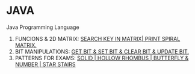 # JAVA
Java Programming Language
1. FUNCIONS & 2D MATRIX: [SEARCH KEY IN MATRIX| PRINT SPIRAL MATRIX.](https://github.com/DEEPAK-RAMGIRI/JAVA/blob/main/ConditionsStatement.java)
2. BIT MANIPULATIONS: [GET BIT & SET BIT & CLEAR BIT & UPDATE BIT.](https://github.com/DEEPAK-RAMGIRI/JAVA/blob/main/BitManipulation.java)
3. PATTERNS FOR EXAMS: [SOLID | HOLLOW RHOMBUS | BUTTERFLY & NUMBER | STAR STAIRS ](https://github.com/DEEPAK-RAMGIRI/JAVA/blob/main/Patterns.java)
